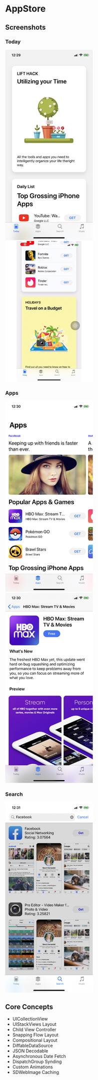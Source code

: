 # AppStore

## Screenshots

### Today
<img alt="01_screen" src="screenshots/01.PNG?raw=true" width="280">&nbsp;
<img alt="05_screen" src="screenshots/05.gif?raw=true" width="280">&nbsp;

### Apps
<img alt="02_screen" src="screenshots/02.PNG?raw=true" width="280">&nbsp;
<img alt="03_screen" src="screenshots/03.PNG?raw=true" width="280">&nbsp;

### Search
<img alt="04_screen" src="screenshots/04.PNG?raw=true" width="280">&nbsp;


## Core Concepts
- UICollectionView
- UIStackViews Layout
- Child View Controller
- Snapping Flow Layout
- Compositional Layout
- DiffableDataSource 
- JSON Decodable
- Asynchronous Date Fetch
- DispatchGroup Synding
- Custom Animations
- SDWebImage Caching


